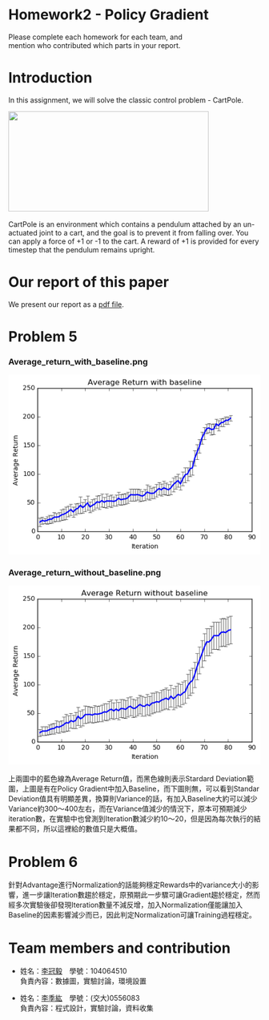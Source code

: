 # Homework2 - Policy Gradient 
Please complete each homework for each team, and <br>
mention who contributed which parts in your report.

# Introduction
In this assignment, we will solve the classic control problem - CartPole.

<img src="https://cloud.githubusercontent.com/assets/7057863/19025154/dd94466c-8946-11e6-977f-2db4ce478cf3.gif" width="400" height="200" />

CartPole is an environment which contains a pendulum attached by an un-actuated joint to a cart, 
and the goal is to prevent it from falling over. You can apply a force of +1 or -1 to the cart.
A reward of +1 is provided for every timestep that the pendulum remains upright.

# Our report of this paper
We present our report as a <a href="CEDL_HW2_Report.pdf">pdf file</a>.

# Problem 5
### Average_return_with_baseline.png
![with B](Average_return_with_baseline.png "Average return with baseline")
### Average_return_without_baseline.png
![without B](Average_return_without_baseline.png "Average return without baseline")

  上兩圖中的藍色線為Average Return值，而黑色線則表示Stardard Deviation範圍，上圖是有在Policy Gradient中加入Baseline，而下圖則無，可以看到Standar Deviation值具有明顯差異，換算則Variance的話，有加入Baseline大約可以減少Variance約300～400左右，而在Variance值減少的情況下，原本可預期減少iteration數，在實驗中也曾測到Iteration數減少約10～20，但是因為每次執行的結果都不同，所以這裡給的數值只是大概值。

# Problem 6
  針對Advantage進行Normalization的話能夠穩定Rewards中的variance大小的影響，進一步讓Iteration數趨於穩定，原預期此一步驟可讓Gradient趨於穩定，然而經多次實驗後卻發現Iteration數量不減反增，加入Normalization僅能讓加入Baseline的因素影響減少而已，因此判定Normalization可讓Training過程穩定。

# Team members and contribution
- 姓名：<a href="https://github.com/Timforce">李冠毅</a>　學號：104064510 <br>
負責內容：數據圖，實驗討論，環境設置

- 姓名：<a href="https://github.com/gjlnnv">李季紘</a>　學號：(交大)0556083 <br>
負責內容：程式設計，實驗討論，資料收集
